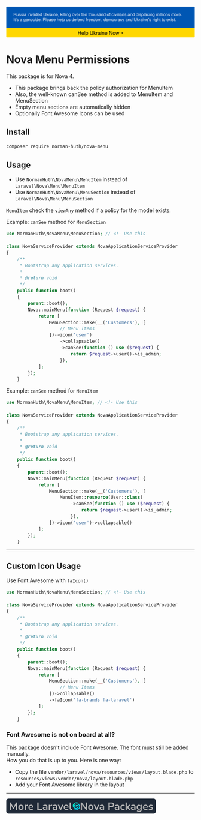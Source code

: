 [![Stand With Ukraine](https://raw.githubusercontent.com/vshymanskyy/StandWithUkraine/main/banner2-direct.svg)](https://vshymanskyy.github.io/StandWithUkraine/)

# Nova Menu Permissions

This package is for Nova 4.

* This package brings back the policy authorization for MenuItem
* Also, the well-known canSee method is added to MenuItem and MenuSection
* Empty menu sections are automatically hidden
* Optionally Font Awesome Icons can be used

## Install

```
composer require norman-huth/nova-menu
```

## Usage

* Use `NormanHuth\NovaMenu\MenuItem` instead of `Laravel\Nova\Menu\MenuItem`
* Use `NormanHuth\NovaMenu\MenuSection` instead of `Laravel\Nova\Menu\MenuSection`

`MenuItem` check the `viewAny` method if a policy for the model exists.

Example: `canSee` method for `MenuSection`

```php
use NormanHuth\NovaMenu\MenuSection; // <!- Use this

class NovaServiceProvider extends NovaApplicationServiceProvider
{
    /**
     * Bootstrap any application services.
     *
     * @return void
     */
    public function boot()
    {
        parent::boot();
        Nova::mainMenu(function (Request $request) {
            return [
                MenuSection::make(__('Customers'), [
                    // Menu Items
                ])->icon('user')
                    ->collapsable()
                    ->canSee(function () use ($request) {
                        return $request->user()->is_admin;
                    }),
            ];
        });
    }
```

Example: `canSee` method for `MenuItem`

```php
use NormanHuth\NovaMenu\MenuItem; // <!- Use this

class NovaServiceProvider extends NovaApplicationServiceProvider
{
    /**
     * Bootstrap any application services.
     *
     * @return void
     */
    public function boot()
    {
        parent::boot();
        Nova::mainMenu(function (Request $request) {
            return [
                MenuSection::make(__('Customers'), [
                    MenuItem::resource(User::class)
                        ->canSee(function () use ($request) {
                            return $request->user()->is_admin;
                        }),
                ])->icon('user')->collapsable()
            ];
        });
    }
```

---

## Custom Icon Usage

Use Font Awesome with `faIcon()`

```php
use NormanHuth\NovaMenu\MenuSection; // <!- Use this

class NovaServiceProvider extends NovaApplicationServiceProvider
{
    /**
     * Bootstrap any application services.
     *
     * @return void
     */
    public function boot()
    {
        parent::boot();
        Nova::mainMenu(function (Request $request) {
            return [
                MenuSection::make(__('Customers'), [
                    // Menu Items
                ])->collapsable()
                ->faIcon('fa-brands fa-laravel')
            ];
        });
    }
```

### Font Awesome is not on board at all?

This package doesn't include Font Awesome. The font must still be added manually.  
How you do that is up to you. Here is one way:

* Copy the file `vendor/laravel/nova/resources/views/layout.blade.php` to `resources/views/vendor/nova/layout.blade.php`
* Add your Font Awesome library in the layout

---
[![More Laravel Nova Packages](https://raw.githubusercontent.com/Muetze42/asset-repo/main/svg/more-laravel-nova-packages.svg)](https://huth.it/nova-packages)
